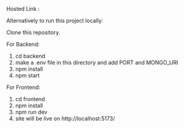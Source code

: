 Hosted Link : 

Alternatively to run this project locally:

Clone this repository.

For Backend:
1. cd backend
2. make a .env file in this directory and add PORT and MONGO_URI
3. npm install
3. npm start

For Frontend:
1. cd frontend
2. npm install
3. npm run dev
4. site will be live on http://localhost:5173/




